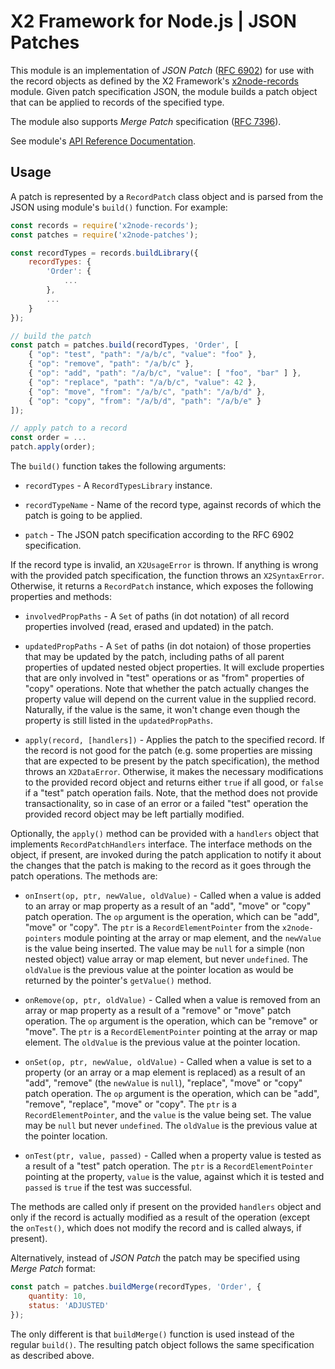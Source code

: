 # X2 Framework for Node.js | JSON Patches

This module is an implementation of _JSON Patch_ ([RFC 6902](https://tools.ietf.org/html/rfc6902)) for use with the record objects as defined by the X2 Framework's [x2node-records](https://www.npmjs.com/package/x2node-records) module. Given patch specification JSON, the module builds a patch object that can be applied to records of the specified type.

The module also supports _Merge Patch_ specification ([RFC 7396](https://tools.ietf.org/html/rfc7396)).

See module's [API Reference Documentation](https://boylesoftware.github.io/x2node-api-reference/module-x2node-patches.html).

## Usage

A patch is represented by a `RecordPatch` class object and is parsed from the JSON using module's `build()` function. For example:

```javascript
const records = require('x2node-records');
const patches = require('x2node-patches');

const recordTypes = records.buildLibrary({
	recordTypes: {
		'Order': {
			...
		},
		...
	}
});

// build the patch
const patch = patches.build(recordTypes, 'Order', [
	{ "op": "test", "path": "/a/b/c", "value": "foo" },
	{ "op": "remove", "path": "/a/b/c" },
	{ "op": "add", "path": "/a/b/c", "value": [ "foo", "bar" ] },
	{ "op": "replace", "path": "/a/b/c", "value": 42 },
	{ "op": "move", "from": "/a/b/c", "path": "/a/b/d" },
	{ "op": "copy", "from": "/a/b/d", "path": "/a/b/e" }
]);

// apply patch to a record
const order = ...
patch.apply(order);
```

The `build()` function takes the following arguments:

* `recordTypes` - A `RecordTypesLibrary` instance.

* `recordTypeName` - Name of the record type, against records of which the patch is going to be applied.

* `patch` - The JSON patch specification according to the RFC 6902 specification.

If the record type is invalid, an `X2UsageError` is thrown. If anything is wrong with the provided patch specification, the function throws an `X2SyntaxError`. Otherwise, it returns a `RecordPatch` instance, which exposes the following properties and methods:

* `involvedPropPaths` - A `Set` of paths (in dot notation) of all record properties involved (read, erased and updated) in the patch.

* `updatedPropPaths` - A `Set` of paths (in dot notaion) of those properties that may be updated by the patch, including paths of all parent properties of updated nested object properties. It will exclude properties that are only involved in "test" operations or as "from" properties of "copy" operations. Note that whether the patch actually changes the property value will depend on the current value in the supplied record. Naturally, if the value is the same, it won't change even though the property is still listed in the `updatedPropPaths`.

* `apply(record, [handlers])` - Applies the patch to the specified record. If the record is not good for the patch (e.g. some properties are missing that are expected to be present by the patch specification), the method throws an `X2DataError`. Otherwise, it makes the necessary modifications to the provided record object and returns either `true` if all good, or `false` if a "test" patch operation fails. Note, that the method does not provide transactionality, so in case of an error or a failed "test" operation the provided record object may be left partially modified.

Optionally, the `apply()` method can be provided with a `handlers` object that implements `RecordPatchHandlers` interface. The interface methods on the object, if present, are invoked during the patch application to notify it about the changes that the patch is making to the record as it goes through the patch operations. The methods are:

* `onInsert(op, ptr, newValue, oldValue)` - Called when a value is added to an array or map property as a result of an "add", "move" or "copy" patch operation. The `op` argument is the operation, which can be "add", "move" or "copy". The `ptr` is a `RecordElementPointer` from the `x2node-pointers` module pointing at the array or map element, and the `newValue` is the value being inserted. The value may be `null` for a simple (non nested object) value array or map element, but never `undefined`. The `oldValue` is the previous value at the pointer location as would be returned by the pointer's `getValue()` method.

* `onRemove(op, ptr, oldValue)` - Called when a value is removed from an array or map property as a result of a "remove" or "move" patch operation. The `op` argument is the operation, which can be "remove" or "move". The `ptr` is a `RecordElementPointer` pointing at the array or map element. The `oldValue` is the previous value at the pointer location.

* `onSet(op, ptr, newValue, oldValue)` - Called when a value is set to a property (or an array or a map element is replaced) as a result of an "add", "remove" (the `newValue` is `null`), "replace", "move" or "copy" patch operation. The `op` argument is the operation, which can be "add", "remove", "replace", "move" or "copy". The `ptr` is a `RecordElementPointer`, and the `value` is the value being set. The value may be `null` but never `undefined`. The `oldValue` is the previous value at the pointer location.

* `onTest(ptr, value, passed)` - Called when a property value is tested as a result of a "test" patch operation. The `ptr` is a `RecordElementPointer` pointing at the property, `value` is the value, against which it is tested and `passed` is `true` if the test was successful.

The methods are called only if present on the provided `handlers` object and only if the record is actually modified as a result of the operation (except the `onTest()`, which does not modify the record and is called always, if present).

Alternatively, instead of _JSON Patch_ the patch may be specified using _Merge Patch_ format:

```javascript
const patch = patches.buildMerge(recordTypes, 'Order', {
	quantity: 10,
	status: 'ADJUSTED'
});
```

The only different is that `buildMerge()` function is used instead of the regular `build()`. The resulting patch object follows the same specification as described above.
